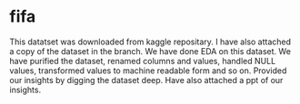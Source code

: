 # fifa
This datatset was downloaded from kaggle repositary. I have also attached a copy of the dataset in the branch.
We have done EDA on this dataset.
We have purified the dataset, renamed columns and values, handled NULL values, transformed values to machine readable form and so on.
Provided our insights by digging the dataset deep.
Have also attached a ppt of our insights.
